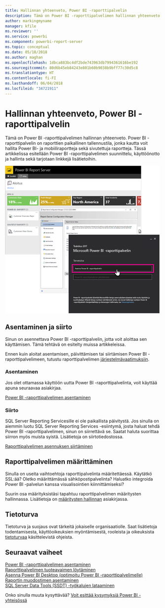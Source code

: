 ```yaml
---
title: Hallinnan yhteenveto, Power BI -raporttipalvelin
description: Tämä on Power BI -raporttipalvelimen hallinnan yhteenveto. Power BI -raporttipalvelin on raporttien paikallinen tallennustila, jonka kautta voit hallita Power BI- ja mobiiliraportteja sekä sivutettuja raportteja.
author: markingmyname
manager: kfile
ms.reviewer: ''
ms.service: powerbi
ms.component: powerbi-report-server
ms.topic: conceptual
ms.date: 05/18/2018
ms.author: maghan
ms.openlocfilehash: 1dbca883bc4df2bde743963db7994361616be192
ms.sourcegitcommit: 80d6b45eb84243e801b60b9038b9bff77c30d5c8
ms.translationtype: HT
ms.contentlocale: fi-FI
ms.lasthandoff: 06/04/2018
ms.locfileid: "34721911"
---
```

# <a name="admin-overview-power-bi-report-server"></a>Hallinnan yhteenveto, Power BI -raporttipalvelin
Tämä on Power BI -raporttipalvelimen hallinnan yhteenveto. Power BI -raporttipalvelin on raporttien paikallinen tallennustila, jonka kautta voit hallita Power BI- ja mobiiliraportteja sekä sivutettuja raportteja. Tässä artikkelissa esitellään Power BI -raporttipalvelimen suunnittelu, käyttöönotto ja hallinta sekä tarjotaan linkkejä lisätietoihin.

![](media/admin-handbook-overview/admin-handbook.png)



## <a name="installing-and-migration"></a>Asentaminen ja siirto
Sinun on asennettava Power BI -raporttipalvelin, jotta voit aloittaa sen käyttämisen. Tämä tehtävä on esitelty muissa artikkeleissa.

Ennen kuin aloitat asentamisen, päivittämisen tai siirtämisen Power BI -raporttipalvelimeen, tutustu raporttipalvelimen [järjestelmävaatimuksiin](system-requirements.md).

### <a name="installing"></a>Asentaminen
Jos olet ottamassa käyttöön uutta Power BI -raporttipalvelinta, voit käyttää apuna seuraavaa asiakirjaa. 

[Power BI -raporttipalvelimen asentaminen](install-report-server.md)

### <a name="migration"></a>Siirto
SQL Server Reporting Servicesille ei ole paikallista päivitystä. Jos sinulla on aiemmin luotu SQL Server Reporting Services -esiintymä, josta haluat tehdä Power BI -raporttipalvelimen, sinun on siirrettävä se. Saatat haluta suorittaa siirron myös muista syistä. Lisätietoja on siirtotiedostossa.

[Raporttipalvelimen asennuksen siirtäminen](migrate-report-server.md)

## <a name="configuring-your-report-server"></a>Raporttipalvelimen määrittäminen
Sinulla on useita vaihtoehtoja raporttipalvelinta määritettäessä. Käytätkö SSL:ää? Oletko määrittämässä sähköpostipalvelinta? Haluatko integroida Power BI -palvelun kanssa visualisointien kiinnittämiseksi?

Suurin osa määrityksistäsi tapahtuu raporttipalvelimen määritysten hallinnassa. Lisätietoja on [määritysten hallinnan](https://docs.microsoft.com/sql/reporting-services/install-windows/reporting-services-configuration-manager-native-mode) asiakirjassa.

## <a name="security"></a>Tietoturva
Tietoturva ja suojaus ovat tärkeitä jokaiselle organisaatiolle. Saat lisätietoja todentamisesta, käyttöoikeuksien myöntämisestä, rooleista ja oikeuksista [tietoturvaa](https://docs.microsoft.com/sql/reporting-services/security/reporting-services-security-and-protection) käsittelevistä ohjeista.

## <a name="next-steps"></a>Seuraavat vaiheet
[Power BI -raporttipalvelimen asentaminen](install-report-server.md)  
[Raporttipalvelimen tuoteavaimen löytäminen](find-product-key.md)  
[Asenna Power BI Desktop (optimoitu Power BI -raporttipalvelimelle)](install-powerbi-desktop.md)  
[Raportin muodostimen asentaminen](https://docs.microsoft.com/sql/reporting-services/install-windows/install-report-builder)  
[SQL Server Data Tools (SSDT) -työkalujen lataaminen](http://go.microsoft.com/fwlink/?LinkID=616714)

Onko sinulla muuta kysyttävää? [Voit esittää kysymyksiä Power BI -yhteisössä](https://community.powerbi.com/)

